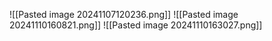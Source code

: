 ![[Pasted image 20241107120236.png]]
![[Pasted image 20241110160821.png]]
![[Pasted image 20241110163027.png]]